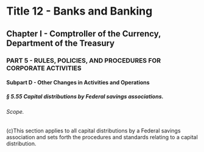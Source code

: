 
# Title 12 - Banks and Banking
## Chapter I - Comptroller of the Currency, Department of the Treasury
### PART 5 - RULES, POLICIES, AND PROCEDURES FOR CORPORATE ACTIVITIES
#### Subpart D - Other Changes in Activities and Operations
##### § 5.55 Capital distributions by Federal savings associations.
###### Scope.

(c)This section applies to all capital distributions by a Federal savings association and sets forth the procedures and standards relating to a capital distribution.
